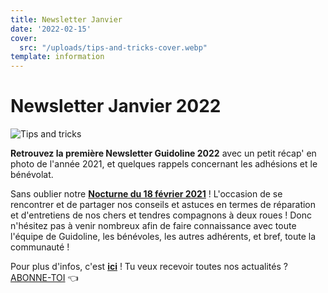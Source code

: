 ```yaml
---
title: Newsletter Janvier
date: '2022-02-15'
cover:
  src: "/uploads/tips-and-tricks-cover.webp"
template: information
---
```


# Newsletter Janvier 2022

![Tips and tricks](/uploads/tips-and-tricks.webp)

**Retrouvez la première Newsletter Guidoline 2022** avec un petit récap' en photo de l'année 2021, et quelques rappels concernant les adhésions et le bénévolat.

Sans oublier notre [**Nocturne du 18 février 2021**](https://www.facebook.com/events/467922104804167?ref=newsfeed) ! L'occasion de se rencontrer et de partager nos conseils et astuces en termes de réparation et d'entretiens de nos chers et tendres compagnons à deux roues ! Donc n'hésitez pas à venir nombreux afin de faire connaissance avec toute l'équipe de Guidoline, les bénévoles, les autres adhérents, et bref, toute la communauté !

Pour plus d'infos, c'est [**ici**](http://kork.mjt.lu/nl2/kork/mr5x9.html?hl=fr) ! Tu veux recevoir toutes nos actualités ? [ABONNE-TOI](https://guidoline.com/omni_asides/follow-us/) 👈

